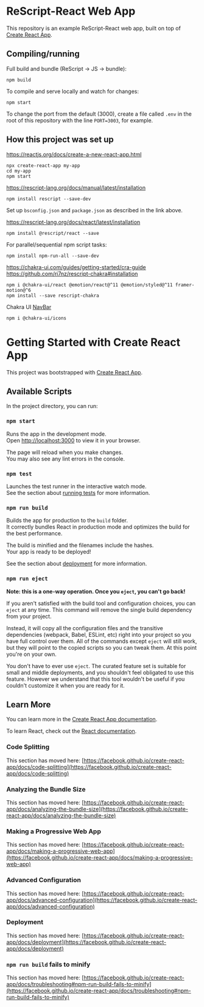 # ReScript-React Web App

This repository is an example ReScript-React web app, built on top of [Create React App](https://github.com/facebook/create-react-app).

## Compiling/running

Full build and bundle (ReScript -> JS -> bundle):
```
npm build
```

To compile and serve locally and watch for changes:
```
npm start
```

To change the port from the default (3000), create a file called `.env` in the root of this repository with the line `PORT=3003`, for example.

## How this project was set up

https://reactjs.org/docs/create-a-new-react-app.html
```
npx create-react-app my-app
cd my-app
npm start
```

https://rescript-lang.org/docs/manual/latest/installation
```
npm install rescript --save-dev 
```
Set up `bsconfig.json` and `package.json` as described in the link above.

https://rescript-lang.org/docs/react/latest/installation
```
npm install @rescript/react --save
```

For parallel/sequential npm script tasks:
```
npm install npm-run-all --save-dev
```

https://chakra-ui.com/guides/getting-started/cra-guide
https://github.com/ri7nz/rescript-chakra#installation
```
npm i @chakra-ui/react @emotion/react@^11 @emotion/styled@^11 framer-motion@^6
npm install --save rescript-chakra
```

Chakra UI [NavBar](https://github.com/hauptrolle/chakra-templates/blob/c841e536710a9d8c91c4ffecebd06cf123f11e82/src/pages/templates/navigation/navbar/withSubnavigation.tsx)
```
npm i @chakra-ui/icons
```


# Getting Started with Create React App

This project was bootstrapped with [Create React App](https://github.com/facebook/create-react-app).

## Available Scripts

In the project directory, you can run:

### `npm start`

Runs the app in the development mode.\
Open [http://localhost:3000](http://localhost:3000) to view it in your browser.

The page will reload when you make changes.\
You may also see any lint errors in the console.

### `npm test`

Launches the test runner in the interactive watch mode.\
See the section about [running tests](https://facebook.github.io/create-react-app/docs/running-tests) for more information.

### `npm run build`

Builds the app for production to the `build` folder.\
It correctly bundles React in production mode and optimizes the build for the best performance.

The build is minified and the filenames include the hashes.\
Your app is ready to be deployed!

See the section about [deployment](https://facebook.github.io/create-react-app/docs/deployment) for more information.

### `npm run eject`

**Note: this is a one-way operation. Once you `eject`, you can't go back!**

If you aren't satisfied with the build tool and configuration choices, you can `eject` at any time. This command will remove the single build dependency from your project.

Instead, it will copy all the configuration files and the transitive dependencies (webpack, Babel, ESLint, etc) right into your project so you have full control over them. All of the commands except `eject` will still work, but they will point to the copied scripts so you can tweak them. At this point you're on your own.

You don't have to ever use `eject`. The curated feature set is suitable for small and middle deployments, and you shouldn't feel obligated to use this feature. However we understand that this tool wouldn't be useful if you couldn't customize it when you are ready for it.

## Learn More

You can learn more in the [Create React App documentation](https://facebook.github.io/create-react-app/docs/getting-started).

To learn React, check out the [React documentation](https://reactjs.org/).

### Code Splitting

This section has moved here: [https://facebook.github.io/create-react-app/docs/code-splitting](https://facebook.github.io/create-react-app/docs/code-splitting)

### Analyzing the Bundle Size

This section has moved here: [https://facebook.github.io/create-react-app/docs/analyzing-the-bundle-size](https://facebook.github.io/create-react-app/docs/analyzing-the-bundle-size)

### Making a Progressive Web App

This section has moved here: [https://facebook.github.io/create-react-app/docs/making-a-progressive-web-app](https://facebook.github.io/create-react-app/docs/making-a-progressive-web-app)

### Advanced Configuration

This section has moved here: [https://facebook.github.io/create-react-app/docs/advanced-configuration](https://facebook.github.io/create-react-app/docs/advanced-configuration)

### Deployment

This section has moved here: [https://facebook.github.io/create-react-app/docs/deployment](https://facebook.github.io/create-react-app/docs/deployment)

### `npm run build` fails to minify

This section has moved here: [https://facebook.github.io/create-react-app/docs/troubleshooting#npm-run-build-fails-to-minify](https://facebook.github.io/create-react-app/docs/troubleshooting#npm-run-build-fails-to-minify)
